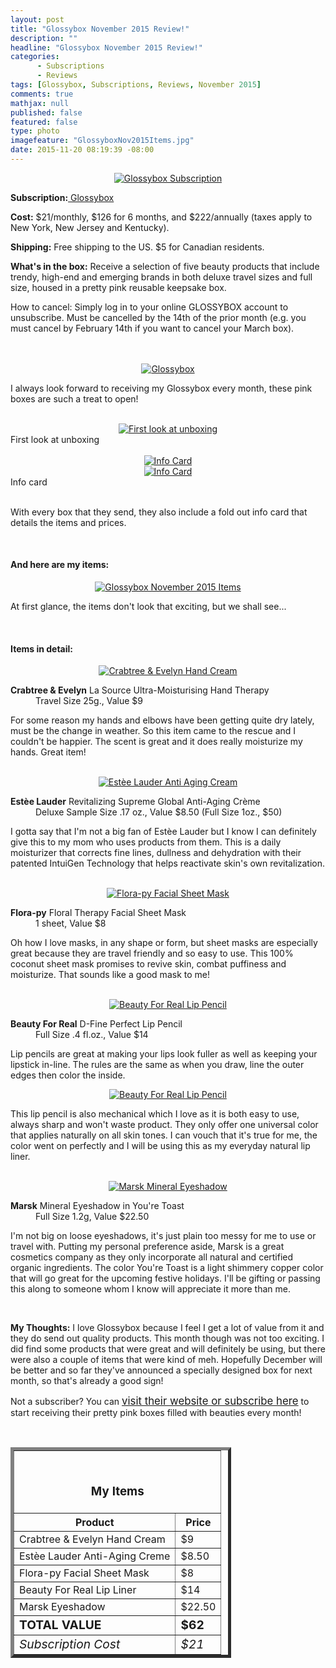 ```yaml
---
layout: post
title: "Glossybox November 2015 Review!"
description: ""
headline: "Glossybox November 2015 Review!"
categories: 
      - Subscriptions
      - Reviews
tags: [Glossybox, Subscriptions, Reviews, November 2015]
comments: true
mathjax: null
published: false
featured: false
type: photo
imagefeature: "GlossyboxNov2015Items.jpg"
date: 2015-11-20 08:19:39 -08:00
---
```


<center><a href="https://www.glossybox.com/referal?CI=MTMzODY3" target="_blank">
<img src="/images/GlossyboxNov2015Package.jpg" border="0" style="border:none;max-width:100%;" alt="Glossybox Subscription" />
</a></center>
<p><b>Subscription:</b><a href="https://www.glossybox.com/referal?CI=MTMzODY3" target="_blank"> Glossybox</a></p>
<p><b>Cost:</b> $21/monthly, $126 for 6 months, and $222/annually (taxes apply to New York, New Jersey and Kentucky).</p>
<p><b>Shipping:</b> Free shipping to the US. $5 for Canadian residents.</p>
<p><b>What's in the box:</b> Receive a selection of five beauty products that include trendy, high-end and emerging brands in both deluxe travel sizes and full size, housed in a pretty pink reusable keepsake box.</p>
<p>How to cancel: Simply log in to your online GLOSSYBOX account to unsubscribe. Must be cancelled by the 14th of the prior month (e.g. you must cancel by February 14th if you want to cancel your March box).</p>
<br>

<br>

<center><a href="https://www.glossybox.com/referal?CI=MTMzODY3" target="_blank">
<img src="/images/GlossyboxNov2015Box.jpg" border="0" style="border:none;max-width:100%;" alt="Glossybox" />
</a></center>

<p>I always look forward to receiving my Glossybox every month, these pink boxes are such a treat to open!</p>

<br>

<center><a href="https://www.glossybox.com/referal?CI=MTMzODY3" target="_blank">
<img src="/images/GlossyboxNov2015OpenBox.jpg" border="0" style="border:none;max-width:100%;" alt="First look at unboxing" />
</a></center>
<figcaption>First look at unboxing</figcaption>

<br>

<center><a href="https://www.glossybox.com/referal?CI=MTMzODY3" target="_blank"> <img src="/images/GlossyboxNov2015Info.jpg" border="0" style="border:none;max-width:100%;" alt="Info Card" /></a></center>
<center><a href="https://www.glossybox.com/referal?CI=MTMzODY3" target="_blank"> <img src="/images/GlossyboxNov2015Info2.jpg" border="0" style="border:none;max-width:100%;" alt="Info Card" /></a></center>
<figcaption>Info card</figcaption>

<br>

<p>With every box that they send, they also include a fold out info card that details the items and prices.</p>

<br>

<H4>And here are my items:</H4>

<center><a href="https://www.glossybox.com/referal?CI=MTMzODY3" target="_blank">
<img src="/images/GlossyboxNov2015Items.jpg" border="0" style="border:none;max-width:100%;" alt="Glossybox November 2015 Items" />
</a></center>

<p>At first glance, the items don't look that exciting, but we shall see...</p>

<br>

<H4>Items in detail:</H4>

<center><a href="https://www.glossybox.com/referal?CI=MTMzODY3" target="_blank">
<img src="/images/GlossyboxNov2015CrabtreeEvelynHandCream.jpg" border="0" style="border:none;max-width:100%;" alt="Crabtree & Evelyn Hand Cream" />
</a></center>

<DL>
<DT><b>Crabtree & Evelyn</b> La Source Ultra-Moisturising Hand Therapy</DT>
<DD>Travel Size 25g., Value $9</DD>
</DL>

<p>For some reason my hands and elbows have been getting quite dry lately, must be the change in weather. So this item came to the rescue and I couldn't be happier. The scent is great and it does really moisturize my hands. Great item!</p>

<br>

<center><a href="https://www.glossybox.com/referal?CI=MTMzODY3" target="_blank">
<img src="/images/GlossyboxNov2015EsteeLauderAntiAgingCream.jpg" border="0" style="border:none;max-width:100%;" alt="Estèe Lauder Anti Aging Cream" />
</a></center>

<DL>
<DT><b>Estèe Lauder</b> Revitalizing Supreme Global Anti-Aging Crème</DT>
<DD>Deluxe Sample Size .17 oz., Value $8.50 (Full Size 1oz., $50)</DD>
</DL>

<p>I gotta say that I'm not a big fan of Estèe Lauder but I know I can definitely give this to my mom who uses products from them. This is a daily moisturizer that corrects fine lines, dullness and dehydration with their patented IntuiGen Technology that helps reactivate skin's own revitalization.</p>

<br>

<center><a href="https://www.glossybox.com/referal?CI=MTMzODY3" target="_blank">
<img src="/images/GlossyboxNov2015FlorapyFacialSheetMask.jpg" border="0" style="border:none;max-width:100%;" alt="Flora-py Facial Sheet Mask" />
</a></center>

<DL>
<DT><b>Flora-py</b> Floral Therapy Facial Sheet Mask</DT>
<DD>1 sheet, Value $8</DD>
</DL>

<p>Oh how I love masks, in any shape or form, but sheet masks are especially great because they are travel friendly and so easy to use. This 100% coconut sheet mask promises to revive skin, combat puffiness and moisturize. That sounds like a good mask to me!</p>

<br>

<center><a href="https://www.glossybox.com/referal?CI=MTMzODY3" target="_blank">
<img src="/images/GlossyboxNov2015BeautyForRealLipPencil.jpg" border="0" style="border:none;max-width:100%;" alt="Beauty For Real Lip Pencil" />
</a></center>

<DL>
<DT><b>Beauty For Real</b> D-Fine Perfect Lip Pencil</DT>
<DD>Full Size .4 fl.oz., Value $14</DD>
</DL>

<p>Lip pencils are great at making your lips look fuller as well as keeping your lipstick in-line. The rules are the same as when you draw, line the outer edges then color the inside.</p>

<center><a href="https://www.glossybox.com/referal?CI=MTMzODY3" target="_blank">
<img src="/images/GlossyboxNov2015BeautyForRealLipPencil2.jpg" border="0" style="border:none;max-width:100%;" alt="Beauty For Real Lip Pencil" />
</a></center>

<p>This lip pencil is also mechanical which I love as it is both easy to use, always sharp and won't waste product. They only offer one universal color that applies naturally on all skin tones. I can vouch that it's true for me, the color went on perfectly and I will be using this as my everyday natural lip liner.</p>

<br>

<center><a href="https://www.glossybox.com/referal?CI=MTMzODY3" target="_blank">
<img src="/images/GlossyboxNov2015MarskEyeshadow.jpg" border="0" style="border:none;max-width:100%;" alt="Marsk Mineral Eyeshadow" />
</a></center>

<DL>
<DT><b>Marsk</b> Mineral Eyeshadow in You're Toast</DT>
<DD>Full Size 1.2g, Value $22.50</DD>
</DL>

<p>I'm not big on loose eyeshadows, it's just plain too messy for me to use or travel with. Putting my personal preference aside, Marsk is a great cosmetics company as they only incorporate all natural and certified organic ingredients. The color You're Toast is a light shimmery copper color that will go great for the upcoming festive holidays. I'll be gifting or passing this along to someone whom I know will appreciate it more than me.</p>

<br>

<p><i class="icon-exclamation-sign"></i><b> My Thoughts:</b> I love Glossybox because I feel I get a lot of value from it and they do send out quality products. This month though was not too exciting. I did find some products that were great and will definitely be using, but there were also a couple of items that were kind of meh. Hopefully December will be better and so far they've announced a specially designed box for next month, so that's already a good sign!</p>

<p>Not a subscriber? You can <a href="https://www.glossybox.com/referal?CI=MTMzODY3"><big>visit their website or subscribe here</big></a> to start receiving their pretty pink boxes filled with beauties every month!</p>
<br>

<TABLE  BORDER="5" style="width:70%">
   <TR>
      <TH COLSPAN="2">
         <H3><BR><center>My Items</center></H3>
      </TH>
   </TR>
      <TH>Product</TH>
      <TH>Price</TH>
  <TR>
      <TD>Crabtree & Evelyn Hand Cream</TD>
      <TD>$9</TD>
   </TR>
   <TR>
      <TD>Estèe Lauder Anti-Aging Creme</TD>
      <TD>$8.50</TD>
   </TR>
  <TR>
      <TD>Flora-py Facial Sheet Mask</TD>
      <TD>$8</TD>
   </TR>
   <TR>
      <TD>Beauty For Real Lip Liner</TD>
      <TD>$14</TD>
   </TR>
   <TR>
      <TD>Marsk Eyeshadow</TD>
      <TD>$22.50</TD>
   </TR>
   <TR>
      <TD><b><big>TOTAL VALUE</big></b></TD>
      <TD><b><big>$62</big></b></TD>
   </TR>
   <TR>
      <TD><i><big>Subscription Cost</big></i></TD>
      <TD><i><big>$21</big></i></TD>
   </TR>
</TABLE>
